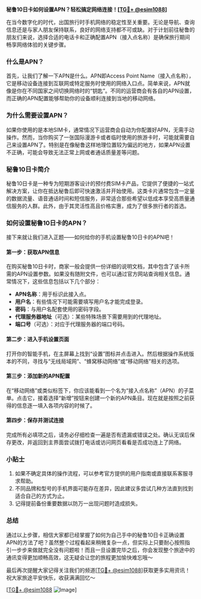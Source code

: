 **秘鲁10日卡如何设置APN？轻松搞定网络连接！[[TG💪+ @esim1088](https://t.me/s/esim1088)]**

在当今数字化的时代，出国旅行时手机网络的稳定性至关重要。无论是导航、查询信息还是与家人朋友保持联系，良好的网络支持都不可或缺。对于计划前往秘鲁的朋友们来说，选择合适的电话卡和正确配置APN（接入点名称）是确保旅行期间畅享网络体验的关键步骤。

### 什么是APN？

首先，让我们了解一下APN是什么。APN即Access Point Name（接入点名称），它是移动设备连接到互联网或特定服务时使用的网络入口点。简单来说，APN就像是你在不同国家之间切换网络时的“钥匙”。不同的运营商会有各自的APN设置，而正确的APN配置能够帮助你的设备顺利连接到当地的移动网络。

### 为什么需要设置APN？

如果你使用的是本地SIM卡，通常情况下运营商会自动为你配置好APN，无需手动操作。然而，当你购买了一张国际漫游卡或者临时使用的旅游卡时，可能就需要自己来设置APN了。特别是在像秘鲁这样地理位置较为偏远的地方，如果APN设置不正确，可能会导致无法正常上网或者通话质量差等问题。

### 秘鲁10日卡简介

秘鲁10日卡是一种专为短期游客设计的预付费SIM卡产品，它提供了便捷的一站式解决方案，让你在抵达秘鲁后即可快速激活并开始使用。这类卡片通常包含一定量的数据流量、语音通话时间和短信服务，非常适合那些希望以低成本享受高质量通信服务的人群。此外，由于其灵活性高且价格实惠，成为了很多旅行者的首选。

### 如何设置秘鲁10日卡的APN？

接下来就让我们进入正题——如何给你的手机设置秘鲁10日卡的APN吧！

#### 第一步：获取APN信息
在购买秘鲁10日卡时，商家一般会提供一份详细的说明文档，其中包含了该卡所需的APN设置参数。如果没有随附文件，也可以通过官方网站查询相关信息。通常情况下，这些信息包括以下几个部分：
- **APN名称**：用于标识此接入点。
- **用户名**：有些情况下可能需要填写用户名才能完成登录。
- **密码**：与用户名配套使用的密码字段。
- **代理服务器地址**（可选）：某些特殊场景下需要用到的代理地址。
- **端口号**（可选）：对应于代理服务器的端口号码。

#### 第二步：进入手机设置页面
打开你的智能手机，在主屏幕上找到“设置”图标并点击进入。然后根据操作系统版本的不同，寻找与“无线局域网”、“蜂窝移动网络”或“移动网络”相关的选项。

#### 第三步：添加新的APN配置
在“移动网络”或类似标签下，你应该能看到一个名为“接入点名称”（APN）的子菜单。点击它，接着选择“新增”按钮来创建一个新的APN条目。现在就是按照之前获得的信息逐一填入各项内容的时候了。

#### 第四步：保存并测试连接
完成所有必填项之后，请务必仔细检查一遍是否有遗漏或错误之处。确认无误后保存更改，并返回到主界面尝试拨打电话或访问网页看看是否成功连上了网络。

### 小贴士
1. 如果不确定具体的操作流程，可以参考官方提供的用户指南或直接联系客服寻求帮助。
2. 不同品牌和型号的手机界面可能存在差异，因此建议多尝试几种方法直到找到适合自己的方式为止。
3. 记得提前备份重要数据以防万一出现问题时造成损失。

### 总结

通过以上步骤，相信大家都已经掌握了如何为自己手中的秘鲁10日卡正确设置APN的方法了吧？虽然整个过程看起来稍微复杂一点，但实际上只要耐心按照指引一步步来做就完全没有问题啦！而且一旦设置完毕之后，你会发现整个旅途中的通讯变得更加顺畅高效，这无疑会让您的旅程更加愉快难忘哦～

最后再次提醒大家记得关注我们的频道[[TG💪+ @esim1088](https://t.me/s/esim1088)]获取更多实用资讯！祝大家旅途平安快乐，收获满满回忆～

[[TG💪+ @esim1088](https://t.me/s/esim1088) ![Image](https://i.postimg.cc/4NQfJmqS/Snipaste-2025-05-13-00-14-12.png)]